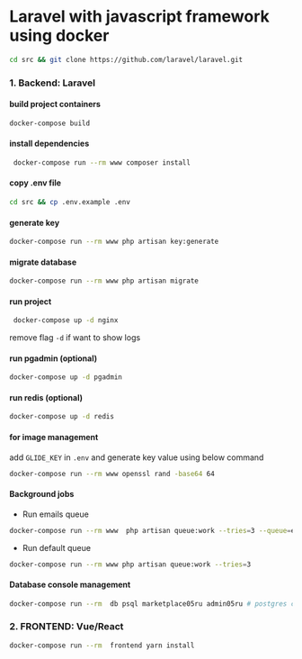 # Laravel with javascript framework using docker

```bash
cd src && git clone https://github.com/laravel/laravel.git
```

### 1. Backend: Laravel

#### build project containers

```bash
docker-compose build
```

#### install dependencies

```bash
 docker-compose run --rm www composer install
```

#### copy .env file

```bash
cd src && cp .env.example .env
```

#### generate key

```bash
docker-compose run --rm www php artisan key:generate
```

#### migrate database

```bash
docker-compose run --rm www php artisan migrate
```

#### run project

```bash
 docker-compose up -d nginx
```

remove flag `-d` if want to show logs

#### run pgadmin (optional)

```bash
docker-compose up -d pgadmin
```

#### run redis (optional)

```bash
docker-compose up -d redis
```

#### for image management

add `GLIDE_KEY` in `.env` and generate key value using below command

```bash
docker-compose run --rm www openssl rand -base64 64
```

#### Background jobs

- Run emails queue

```bash
docker-compose run --rm www  php artisan queue:work --tries=3 --queue=emails
```

- Run default queue

```bash
docker-compose run --rm www php artisan queue:work --tries=3
```

#### Database console management

```bash
docker-compose run --rm  db psql marketplace05ru admin05ru # postgres console
```

### 2. FRONTEND: Vue/React

```bash
docker-compose run --rm  frontend yarn install
```
